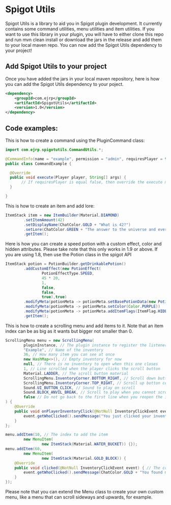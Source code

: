 # Spigot Utils

Spigot Utils is a library to aid you in Spigot plugin development. 
It currently contains some command utilities, menu utilities and item utilities.
If you want to use this library in your plugin, you will have to either clone this repo 
and run mvn clean install or download the jars in the release and add them to your local maven repo.
You can now add the Spigot Utils dependency to your project!

## Add Spigot Utils to your project

Once you have added the jars in your local maven repository, 
here is how you can add the Spigot Utils dependency to your poject.

```xml
<dependency>
    <groupId>com.ejrp</groupId>
    <artifactId>SpigotUtils</artifactId>
    <version>1.0</version>
</dependency>
```

## Code examples: 

This is how to create a command using the PluginCommand class:

```java
import com.ejrp.spigotutils.CommandUtils.*;

@CommandInfo(name = "example", permission = "admin", requiresPlayer = true)
public class CommandExample {

  @Override
  public void execute(Player player, String[] args) { 
       // If requiresPlayer is equal false, then override the execute method with the commandSender parameter
  }

}
```

This is how to create an item and add lore:

```java
ItemStack item = new ItemBuilder(Material.DIAMOND)
        .setItemAmount(42)
        .setDisplayName(ChatColor.GOLD + "What is 42?")
        .setLore(ChatColor.GREEN + "The answer to the universe and everything!")
        .getItem();
```

Here is how you can create a speed potion with a custom effect, color and hidden attributes. 
Please take note that this only works in 1.9 or above. If you are using 1.8, then use the Potion class in the spigot API

```java
ItemStack potion = PotionBuilder.getDrinkablePotion()
        .addCustomEffect(new PotionEffect(
                PotionEffectType.SPEED,
                45 * 20,
                1,
                false,
                false,
                true),true)
        .modifyMeta(potionMeta -> potionMeta.setBasePotionData(new PotionData(PotionType.SPEED)))
        .modifyMeta(potionMeta -> potionMeta.setColor(Color.PURPLE))
        .modifyMeta(potionMeta -> potionMeta.addItemFlags(ItemFlag.HIDE_ATTRIBUTES,ItemFlag.HIDE_POTION_EFFECTS))
        .getItem();
```

This is how to create a scrolling menu and add items to it.
Note that an item index can be as big as it wants but bigger not smaller than 0.
```java
ScrollingMenu menu = new ScrollingMenu(
        pluginInstance, // The plugin instance to register the listeners
        "Example", // Name of the inventory
        36, // How many item you can see at once
        new HashMap<>(), // Empty inventory for now
        null, // There is no inventory to open when this one closes
        1, // Line scrolled when the player clicks the scroll button
        Material.LADDER, // The scroll button material
        ScrollingMenu.InventoryCorner.BOTTOM_RIGHT, // Scroll down button corner
        ScrollingMenu.InventoryCorner.TOP_RIGHT, // Scroll up botton corner
        Sound.UI_BUTTON_CLICK, // Sound to play on scroll
        Sound.BLOCK_ANVIL_BREAK, // Scroll to play when you cannot scroll
        false // Do not go back to the first line when you reopen the inventory
) {
    @Override
    public void onPlayerInventoryClick(@NotNull InventoryClickEvent event) {
        event.getWhoClicked().sendMessage("You just clicked your inventory while viewing this one!");
    }
};

menu.addItem(10, // The index to add the item
        new MenuItem(
                new ItemStack(Material.WATER_BUCKET)) {}); 
menu.addItem(60,
        new MenuItem(
                new ItemStack(Material.GOLD_BLOCK)) {
    @Override
    public void clicked(@NotNull InventoryClickEvent event) { // The code to run when you click this item
        event.getWhoClicked().sendMessage(ChatColor.GOLD + "You found me!");
    }
});
```
Please note that you can extend the Menu class to create your own custom menu, like a menu that can scroll sideways and upwards, for example.
